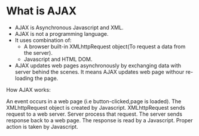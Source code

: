 What is AJAX
===================================

 * AJAX is Asynchronous Javascript and XML.
 * AJAX is not a programming language.
 * It uses combination of:
     * A browser built-in XMLhttpRequest object(To request a data from the server).
     * Javascript and HTML DOM.
  * AJAX updates web pages asynchronously by exchanging data with server behind the scenes. It means AJAX updates web page withour re-loading the page.
  
  
How AJAX works:
    
   An event occurs in a web page (i.e button-clicked,page is loaded).
   The XMLhttpRequest object is created by Javascript.
   XMLhttpRequest sends request to a web server.
   Server process that request.
   The server sends response back to a web page.
   The response is read by a Javascript.
   Proper action is taken by Javascript.
    
  
  
  
  
